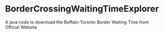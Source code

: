 # BorderCrossingWaitingTimeExplorer
A java code to download the Buffalo-Toronto Border Waiting Time from Official Website
